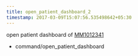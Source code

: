 ```yaml
---
title: open_patient_dashboard_2
timestamp: 2017-03-09T15:07:56.535498642+05:30
---
```


open patient dashboard of [MM1012341](patient_mrn)
* command/open_patient_dashboard
